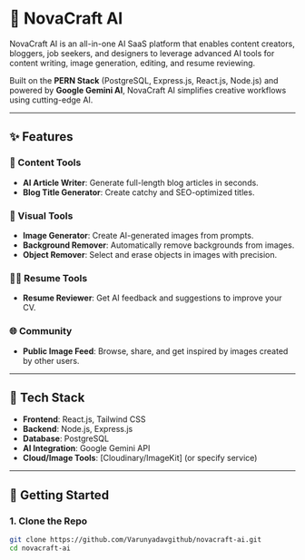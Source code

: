 # 🌟 NovaCraft AI

NovaCraft AI is an all-in-one AI SaaS platform that enables content creators, bloggers, job seekers, and designers to leverage advanced AI tools for content writing, image generation, editing, and resume reviewing.

Built on the **PERN Stack** (PostgreSQL, Express.js, React.js, Node.js) and powered by **Google Gemini AI**, NovaCraft AI simplifies creative workflows using cutting-edge AI.

---

## ✨ Features

### 📝 Content Tools
- **AI Article Writer**: Generate full-length blog articles in seconds.
- **Blog Title Generator**: Create catchy and SEO-optimized titles.

### 🎨 Visual Tools
- **Image Generator**: Create AI-generated images from prompts.
- **Background Remover**: Automatically remove backgrounds from images.
- **Object Remover**: Select and erase objects in images with precision.

### 👨‍💼 Resume Tools
- **Resume Reviewer**: Get AI feedback and suggestions to improve your CV.

### 🌐 Community
- **Public Image Feed**: Browse, share, and get inspired by images created by other users.

---

## 🔧 Tech Stack

- **Frontend**: React.js, Tailwind CSS
- **Backend**: Node.js, Express.js
- **Database**: PostgreSQL
- **AI Integration**: Google Gemini API
- **Cloud/Image Tools**: [Cloudinary/ImageKit] (or specify service)

---

## 🚀 Getting Started

### 1. Clone the Repo
```bash
git clone https://github.com/Varunyadavgithub/novacraft-ai.git
cd novacraft-ai

